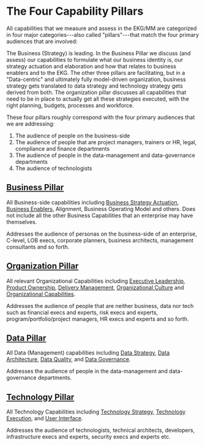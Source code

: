 # The Four Capability Pillars

All capabilities that we measure and assess in the EKG/MM are categorized
in four major categories---also called "pillars"---that match the four 
primary audiences that are involved:

The Business (Strategy) is leading.
In the Business Pillar we discuss (and assess) our capabilities to formulate what our business identity is,
our strategy actuation and elaboration and how that relates to business enablers and to the EKG.
The other three pillars are facilitating, but in a "Data-centric" and ultimately fully model-driven
organization, business strategy gets translated to data strategy
and technology strategy gets derived from both.
The organization pillar discusses all capabilities that need to be in place to actually get all these strategies
executed, with the right planning, budgets, processes and workforce.

These four pillars roughly correspond with the four primary audiences that we are addressing:

1. The audience of people on the business-side
2. The audience of people that are project managers, trainers or HR, legal, compliance and finance departments
3. The audience of people in the data-management and data-governance departments
4. The audience of technologists

## [Business Pillar](../../../pillar/business/)

All Business-side capabilities including
[Business Strategy Actuation](../../../pillar/business/area/business-strategy-actuation/),
[Business Enablers](../../../pillar/business/area/business-enablers/),
Alignment, Business Operating Model and others.
Does not include all the other Business Capabilities that
an enterprise may have themselves.

Addresses the audience of personas on the business-side of an enterprise, 
C-level, 
LOB execs,
corporate planners,
business architects,
management consultants and so forth.

## [Organization Pillar](../../../pillar/organization/)

All relevant Organizational Capabilities including
[Executive Leadership](../../../pillar/organization/capability-area/executive-leadership/),
[Product Ownership](../../../pillar/organization/capability-area/product-ownership/),
[Delivery Management](../../../pillar/organization/capability-area/delivery-management/),
[Organizational Culture](../../../pillar/organization/capability-area/organizational-culture/) and
[Organizational Capabilities](../../../pillar/organization/capability-area/organizational-capabilities/).

Addresses the audience of people that are neither business, data nor tech such as financial execs and experts, risk
execs and experts, program/portfolio/project managers, HR execs and experts and so forth.

## [Data Pillar](../../../pillar/data/)

All Data (Management) capabilities including
[Data Strategy](../../../pillar/data/capability-area/data-strategy/),
[Data Architecture](../../../pillar/data/capability-area/data-architecture/),
[Data Quality](../../../pillar/data/capability-area/data-quality/), and
[Data Governance](../../../pillar/data/capability-area/data-governance/).

Addresses the audience of people in the data-management and data-governance departments.

## [Technology Pillar](../../../pillar/technology/)

All Technology Capabilities including
[Technology Strategy](../../../technology/capability-area/technology-strategy/),
[Technology Execution](../../../technology/capability-area/technology-execution/), and
[User Interface](../../../technology/capability-area/user-interface/).

Addresses the audience of technologists, technical architects, developers, infrastructure execs and experts,
security execs and experts etc.


